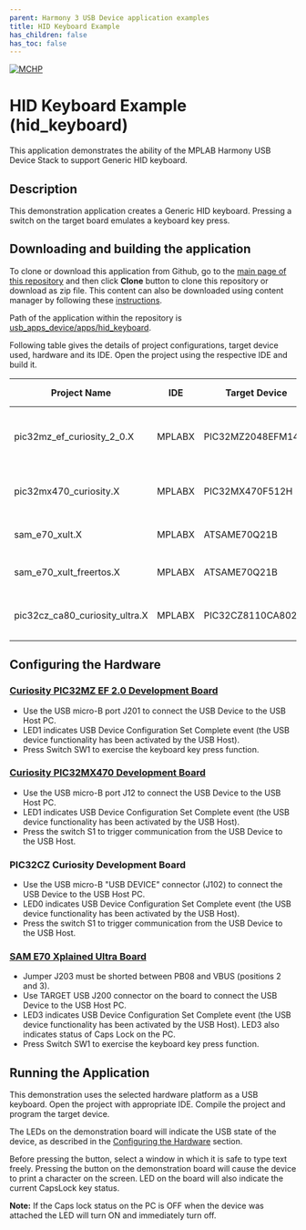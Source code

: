 ```yaml
---
parent: Harmony 3 USB Device application examples
title: HID Keyboard Example 
has_children: false
has_toc: false
---
```


[![MCHP](https://www.microchip.com/ResourcePackages/Microchip/assets/dist/images/logo.png)](https://www.microchip.com)

# HID Keyboard Example (hid_keyboard)

This application demonstrates the ability of the MPLAB Harmony USB Device Stack to support Generic HID keyboard. 

## Description

This demonstration application creates a Generic HID keyboard. Pressing a switch on the target board emulates a keyboard key press.

## Downloading and building the application

To clone or download this application from Github, go to the [main page of this repository](https://github.com/Microchip-MPLAB-Harmony/usb_apps_device) and then click **Clone** button to clone this repository or download as zip file.
This content can also be downloaded using content manager by following these [instructions](https://github.com/Microchip-MPLAB-Harmony/contentmanager/wiki).

Path of the application within the repository is [usb_apps_device/apps/hid_keyboard](https://github.com/Microchip-MPLAB-Harmony/usb_apps_device/tree/master/apps/hid_keyboard).

Following table gives the details of project configurations, target device used, hardware and its IDE. Open the project using the respective IDE and build it. 

| Project Name                    | IDE    | Target Device       | Hardware / Configuration                                                   |
| ------------------------------- | ------ | ------------------- | -------------------------------------------------------------------------- |
| pic32mz_ef_curiosity_2_0.X      | MPLABX | PIC32MZ2048EFM144   | [Curiosity PIC32MZ EF 2.0 Development Board](#config_15)                   |
| pic32mx470_curiosity.X          | MPLABX | PIC32MX470F512H     | [PIC32MX Curiosity Development Board](#config_13)                          |
| sam_e70_xult.X                  | MPLABX | ATSAME70Q21B        | [SAM E70 Xplained Ultra Board](#config_4)                                  |
| sam_e70_xult_freertos.X         | MPLABX | ATSAME70Q21B        | [SAM E70 Xplained Ultra Board](#config_4)                                  |
| pic32cz_ca80_curiosity_ultra.X  | MPLABX | PIC32CZ8110CA80208  | [PIC32CZ Curiosity Development Board](#config_23)                                     |

## <a name="config_title"></a> Configuring the Hardware

### <a name="config_15"></a> [Curiosity PIC32MZ EF 2.0 Development Board](https://www.microchip.com/Developmenttools/ProductDetails/DM320209)

- Use the USB micro-B port J201 to connect the USB Device to the USB Host PC.
- LED1 indicates USB Device Configuration Set Complete event (the USB device functionality has been activated by the USB Host).
- Press Switch SW1 to exercise the keyboard key press function.

### <a name="config_13"></a> [Curiosity PIC32MX470 Development Board](https://www.microchip.com/Developmenttools/ProductDetails/dm320103)

- Use the USB micro-B port J12 to connect the USB Device to the USB Host PC.
- LED1 indicates USB Device Configuration Set Complete event (the USB device functionality has been activated by the USB Host).
- Press the switch S1 to trigger communication from the USB Device to the USB Host.

### <a name="config_23"></a> PIC32CZ Curiosity Development Board

- Use the USB micro-B "USB DEVICE" connector (J102) to connect the USB Device to the USB Host PC.
- LED0 indicates USB Device Configuration Set Complete event (the USB device functionality has been activated by the USB Host).
- Press the switch S1 to trigger communication from the USB Device to the USB Host.

### <a name="config_4"></a> [SAM E70 Xplained Ultra Board](https://www.microchip.com/DevelopmentTools/ProductDetails/PartNO/DM320113)

- Jumper J203 must be shorted between PB08 and VBUS (positions 2 and 3).
- Use TARGET USB J200 connector on the board to connect the USB Device to the USB Host PC.
- LED3 indicates USB Device Configuration Set Complete event (the USB device functionality has been activated by the USB Host). LED3 also indicates status of Caps Lock on the PC.
- Press Switch SW1 to exercise the keyboard key press function.

## Running the Application

This demonstration uses the selected hardware platform as a USB keyboard. Open the project with appropriate IDE. Compile the project and program the target device.

The LEDs on the demonstration board will indicate the USB state of the device, as described in the [Configuring the Hardware](#config_title) section. 

Before pressing the button, select a window in which it is safe to type text freely. Pressing the button on the demonstration board will cause the device to print a character on the screen. LED on the board will also indicate the current CapsLock key status.

**Note:** If the Caps lock status on the PC is OFF when the device was attached the LED will turn ON and immediately turn off. 
